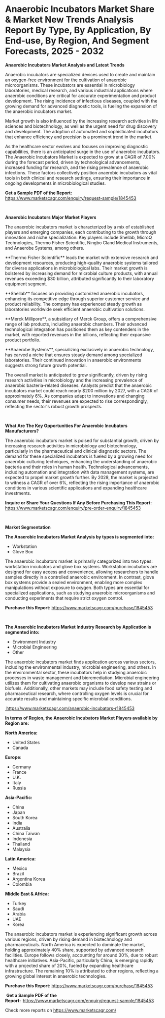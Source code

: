 <p><h1>Anaerobic Incubators Market Share & Market New Trends Analysis Report By Type, By Application, By End-use, By Region, And Segment Forecasts, 2025 - 2032</h1></p><p><strong>Anaerobic Incubators Market Analysis and Latest Trends</strong></p>
<p><p>Anaerobic incubators are specialized devices used to create and maintain an oxygen-free environment for the cultivation of anaerobic microorganisms. These incubators are essential in microbiology laboratories, medical research, and various industrial applications where anaerobic conditions are critical for accurate experimentation and product development. The rising incidence of infectious diseases, coupled with the growing demand for advanced diagnostic tools, is fueling the expansion of the anaerobic incubators market. </p><p>Market growth is also influenced by the increasing research activities in life sciences and biotechnology, as well as the urgent need for drug discovery and development. The adoption of automated and sophisticated incubators that enhance efficiency and precision is a prominent trend in the market. </p><p>As the healthcare sector evolves and focuses on improving diagnostic capabilities, there is an anticipated surge in the use of anaerobic incubators. The Anaerobic Incubators Market is expected to grow at a CAGR of 7.00% during the forecast period, driven by technological advancements, increased funding for research, and the rising prevalence of anaerobic infections. These factors collectively position anaerobic incubators as vital tools in both clinical and research settings, ensuring their importance in ongoing developments in microbiological studies.</p></p>
<p><strong>Get a Sample PDF of the Report:&nbsp;</strong> <a href="https://www.marketscagr.com/enquiry/request-sample/1845453?utm_campaign=2390&utm_medium=2&utm_source=Github&utm_content=ia&utm_term=15022025&utm_id=anaerobic-incubators">https://www.marketscagr.com/enquiry/request-sample/1845453</a></p>
<p>&nbsp;</p>
<p><strong>Anaerobic Incubators Major Market Players</strong></p>
<p><p>The anaerobic incubators market is characterized by a mix of established players and emerging companies, each contributing to the growth through innovation and niche specialization. Key players include Shellab, MicroQ Technologies, Thermo Fisher Scientific, Ningbo Cland Medical Instruments, and Anaerobe Systems, among others.</p><p>**Thermo Fisher Scientific** leads the market with extensive research and development resources, producing high-quality anaerobic systems tailored for diverse applications in microbiological labs. Their market growth is bolstered by increasing demand for microbial culture products, with annual revenues exceeding $30 billion, attributed significantly to their laboratory equipment segment.</p><p>**Shellab** focuses on providing customized anaerobic incubators, enhancing its competitive edge through superior customer service and product reliability. The company has experienced steady growth as laboratories worldwide seek efficient anaerobic cultivation solutions. </p><p>**Merck Millipore**, a subsidiary of Merck Group, offers a comprehensive range of lab products, including anaerobic chambers. Their advanced technological integration has positioned them as key contenders in the market, with reported revenues in the billions, reflecting their expansive product portfolio.</p><p>**Anaerobe Systems**, specializing exclusively in anaerobic technology, has carved a niche that ensures steady demand among specialized laboratories. Their continued innovation in anaerobic environments suggests strong future growth potential.</p><p>The overall market is anticipated to grow significantly, driven by rising research activities in microbiology and the increasing prevalence of anaerobic bacteria-related diseases. Analysts predict that the anaerobic incubators market could reach nearly $200 million by 2027, with a CAGR of approximately 6%. As companies adapt to innovations and changing consumer needs, their revenues are expected to rise correspondingly, reflecting the sector's robust growth prospects.</p></p>
<p>&nbsp;</p>
<p><strong>What Are The Key Opportunities For Anaerobic Incubators Manufacturers?</strong></p>
<p><p>The anaerobic incubators market is poised for substantial growth, driven by increasing research activities in microbiology and biotechnology, particularly in the pharmaceutical and clinical diagnostic sectors. The demand for these specialized incubators is fueled by a growing need for anaerobic culturing techniques, enhancing the understanding of anaerobic bacteria and their roles in human health. Technological advancements, including automation and integration with data management systems, are expected to propel market growth further. By 2028, the market is projected to witness a CAGR of over 6%, reflecting the rising importance of anaerobic conditions in various scientific applications and expanding healthcare investments.</p></p>
<p><strong>Inquire or Share Your Questions If Any Before Purchasing This Report:</strong> <a href="https://www.marketscagr.com/enquiry/pre-order-enquiry/1845453?utm_campaign=2390&utm_medium=2&utm_source=Github&utm_content=ia&utm_term=15022025&utm_id=anaerobic-incubators">https://www.marketscagr.com/enquiry/pre-order-enquiry/1845453</a></p>
<p>&nbsp;</p>
<p><strong>Market Segmentation</strong></p>
<p><strong>The Anaerobic Incubators Market Analysis by types is segmented into:</strong></p>
<p><ul><li>Workstation</li><li>Glove Box</li></ul></p>
<p><p>The anaerobic incubators market is primarily categorized into two types: workstation incubators and glove box systems. Workstation incubators are designed for easy access and convenience, allowing researchers to handle samples directly in a controlled anaerobic environment. In contrast, glove box systems provide a sealed environment, enabling more complex manipulations without exposure to oxygen. Both types are essential for specialized applications, such as studying anaerobic microorganisms and conducting experiments that require strict oxygen control.</p></p>
<p><strong>Purchase this Report:&nbsp;</strong><a href="https://www.marketscagr.com/purchase/1845453?utm_campaign=2390&utm_medium=2&utm_source=Github&utm_content=ia&utm_term=15022025&utm_id=anaerobic-incubators">https://www.marketscagr.com/purchase/1845453</a></p>
<p>&nbsp;</p>
<p><strong>The Anaerobic Incubators Market Industry Research by Application is segmented into:</strong></p>
<p><ul><li>Environment Industry</li><li>Microbial Engineering</li><li>Other</li></ul></p>
<p><p>The anaerobic incubators market finds application across various sectors, including the environmental industry, microbial engineering, and others. In the environmental sector, these incubators help in studying anaerobic processes in waste management and bioremediation. Microbial engineering utilizes them for cultivating anaerobic organisms to develop new strains or biofuels. Additionally, other markets may include food safety testing and pharmaceutical research, where controlling oxygen levels is crucial for accurate results and maintaining specific microbial conditions.</p></p>
<p><a href="https://www.marketscagr.com/anaerobic-incubators-r1845453?utm_campaign=2390&utm_medium=2&utm_source=Github&utm_content=ia&utm_term=15022025&utm_id=anaerobic-incubators">&nbsp;https://www.marketscagr.com/anaerobic-incubators-r1845453</a></p>
<p><strong>In terms of Region, the Anaerobic Incubators Market Players available by Region are:</strong></p>
<p>
    <p> <strong> North America: </strong>
        <ul>
            <li>United States</li>
            <li>Canada</li>
        </ul>
        </p> 
    <p> <strong> Europe: </strong>
        <ul>
            <li>Germany</li>
            <li>France</li>
            <li>U.K.</li>
            <li>Italy</li>
            <li>Russia</li>
        </ul>
        </p> 
    <p> <strong> Asia-Pacific: </strong>
        <ul>
            <li>China</li>
            <li>Japan</li>
            <li>South Korea</li>
            <li>India</li>
            <li>Australia</li>
            <li>China Taiwan</li>
            <li>Indonesia</li>
            <li>Thailand</li>
            <li>Malaysia</li>
        </ul>
        </p> 
    <p> <strong> Latin America: </strong>
        <ul>
            <li>Mexico</li>
            <li>Brazil</li>
            <li>Argentina Korea</li>
            <li>Colombia</li>
        </ul>
        </p> 
    <p> <strong> Middle East & Africa: </strong>
        <ul>
            <li>Turkey</li>
            <li>Saudi</li>
            <li>Arabia</li>
            <li>UAE</li>
            <li>Korea</li>
        </ul>
    </p>
    </p>
<p><p>The anaerobic incubators market is experiencing significant growth across various regions, driven by rising demand in biotechnology and pharmaceuticals. North America is expected to dominate the market, holding approximately 40% share, supported by advanced research facilities. Europe follows closely, accounting for around 30%, due to robust healthcare initiatives. Asia-Pacific, particularly China, is emerging rapidly with a projected share of 20%, fueled by expanding healthcare infrastructure. The remaining 10% is attributed to other regions, reflecting a growing global interest in anaerobic technologies.</p></p>
<p><strong>Purchase this Report: </strong><a href="https://www.marketscagr.com/purchase/1845453?utm_campaign=2390&utm_medium=2&utm_source=Github&utm_content=ia&utm_term=15022025&utm_id=anaerobic-incubators">https://www.marketscagr.com/purchase/1845453</a></p>
<p>&nbsp;<strong>Get a Sample PDF of the Report:&nbsp;&nbsp;</strong><a href="https://www.marketscagr.com/enquiry/request-sample/1845453?utm_campaign=2390&utm_medium=2&utm_source=Github&utm_content=ia&utm_term=15022025&utm_id=anaerobic-incubators">https://www.marketscagr.com/enquiry/request-sample/1845453</a></p>
<p><strong></strong></p>
<p>Check more reports on <a href="https://www.marketscagr.com/?utm_campaign=2390&utm_medium=2&utm_source=Github&utm_content=ia&utm_term=15022025&utm_id=anaerobic-incubators">https://www.marketscagr.com/</a></p>